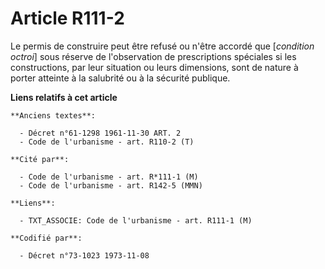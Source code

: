 # Article R111-2

Le permis de construire peut être refusé ou n'être accordé que [*condition octroi*] sous réserve de l'observation de
prescriptions spéciales si les constructions, par leur situation ou leurs dimensions, sont de nature à porter atteinte à la
salubrité ou à la sécurité publique.

**Liens relatifs à cet article**

	**Anciens textes**:

	  - Décret n°61-1298 1961-11-30 ART. 2
	  - Code de l'urbanisme - art. R110-2 (T)

	**Cité par**:

	  - Code de l'urbanisme - art. R*111-1 (M)
	  - Code de l'urbanisme - art. R142-5 (MMN)

	**Liens**:

	  - TXT_ASSOCIE: Code de l'urbanisme - art. R111-1 (M)

	**Codifié par**:

	  - Décret n°73-1023 1973-11-08
